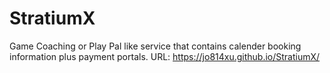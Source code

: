 # StratiumX
Game Coaching or Play Pal like service that contains calender booking information plus payment portals.
URL: https://jo814xu.github.io/StratiumX/
